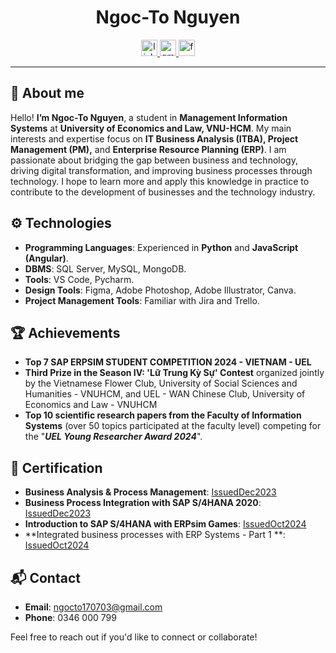 <div align="center">
  <h1>Ngoc-To Nguyen</h1> 

  <!-- LinkedIn Icon -->
  <a href="https://www.linkedin.com/in/nguyenthingocto/" target="_blank">
      <img src="https://img.shields.io/badge/LinkedIn-0077B5?style=for-the-badge&logo=linkedin&logoColor=white" alt="linkedin" style="margin-bottom: 0px;" height="26"/>
  </a> 
  <!-- Gmail Icon -->
  <a href="mailto:ngocto170703@gmail.com" target="_blank">
      <img src="https://img.shields.io/badge/Gmail-D14836?style=for-the-badge&logo=gmail&logoColor=white" alt="gmail" style="margin-bottom: 0px;" height="26"/>
  </a>
  <!-- Facebook Icon -->
  <a href="https://www.facebook.com/1o.serenity" target="_blank">
      <img src="https://img.shields.io/badge/Facebook-1877F2?style=for-the-badge&logo=facebook&logoColor=white" alt="facebook" style="margin-bottom: 0px;" height="26"/>
  </a>
</div>

<hr>

## 💬 About me
Hello! **I’m Ngoc-To Nguyen**, a student in **Management Information Systems** at **University of Economics and Law, VNU-HCM**. My main interests and expertise focus on **IT Business Analysis (ITBA), Project Management (PM),** and **Enterprise Resource Planning (ERP)**. I am passionate about bridging the gap between business and technology, driving digital transformation, and improving business processes through technology. I hope to learn more and apply this knowledge in practice to contribute to the development of businesses and the technology industry.

## ⚙️ Technologies
- **Programming Languages**: Experienced in **Python** and **JavaScript (Angular)**.
- **DBMS**: SQL Server, MySQL, MongoDB.
- **Tools**: VS Code, Pycharm.
- **Design Tools**: Figma, Adobe Photoshop, Adobe Illustrator, Canva.
- **Project Management Tools**: Familiar with Jira and Trello.

## 🏆 Achievements
- **Top 7 SAP ERPSIM STUDENT COMPETITION 2024 - VIETNAM - UEL**
- **Third Prize in the Season IV: 'Lữ Trung Kỳ Sự' Contest** organized jointly by the Vietnamese Flower Club, University of Social Sciences and Humanities - VNUHCM, and UEL - WAN Chinese Club, University of Economics and Law - VNUHCM
- **Top 10 scientific research papers from the Faculty of Information Systems** (over 50 topics participated at the faculty level) competing for the "_**UEL Young Researcher Award 2024**_".

## 📜 Certification
- **Business Analysis & Process Management**: [IssuedDec2023](https://www.coursera.org/account/accomplishments/certificate/KYKVR27URZXL)
- **Business Process Integration with SAP S/4HANA 2020**: [IssuedDec2023](https://www.credly.com/badges/d39f0919-b1f1-430d-85b0-60a4d98b054c/public_url)
- **Introduction to SAP S/4HANA with ERPsim Games**: [IssuedOct2024](https://drive.google.com/file/d/1xFfyYoDvLtITeVG9x2QFofvBsN8Sc7so/view?usp=sharing)
- **Integrated business processes with ERP Systems - Part 1 **: [IssuedOct2024](https://drive.google.com/file/d/1BMl1-Z7M4mJZ6o8Y-iE09_3NG97Fyf3p/view?usp=sharing)

## 📬 Contact
- **Email**: [ngocto170703@gmail.com](mailto:ngocto170703@gmail.com)
- **Phone**: 0346 000 799

Feel free to reach out if you'd like to connect or collaborate!
